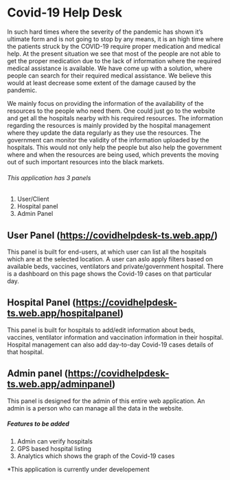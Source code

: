 # Covid-19 Help Desk
In such hard times where the severity of the pandemic has shown it’s ultimate form and is not going to stop by any means, it is an high time where the patients struck by the COVID-19 require proper medication and medical help.
At the present situation we see that most of the people are not able to get the proper medication due to the lack of information where the required medical assistance is available.
We have come up with a solution, where people can search for their required medical assistance. We believe this would at least decrease some extent of the damage caused by the pandemic.

 We mainly focus on providing the information of the availability of the resources to the people who need them. One could just go to the website and get all the hospitals nearby with his required resources.
The information regarding the resources is mainly provided by the hospital management where they update the data regularly as they use the resources.
The government can monitor the validity of the information uploaded by the hospitals.
This would not only help the people but also help the government where and when the resources are being used, which prevents the moving out of such important resources into the black markets.

###### This application has 3 panels
1. User/Client
2. Hospital panel
3. Admin Panel

## User Panel (https://covidhelpdesk-ts.web.app/)
This panel is built for end-users, at which user can list all the hospitals which are at the selected location. A user can aslo apply filters based on available beds, vaccines, ventilators and private/government hospital.
There is a dashboard on this page shows the Covid-19 cases on that particular day.

## Hospital Panel (https://covidhelpdesk-ts.web.app/hospitalpanel)
This panel is built for hospitals to add/edit information about beds, vaccines, ventilator information and vaccination information in their hospital. Hospital management can also add day-to-day Covid-19 cases details of that hospital.

## Admin panel (https://covidhelpdesk-ts.web.app/adminpanel) 
This panel is designed for the admin of this entire web application. An admin is a person who can manage all the data in the website. 

##### Features to be added
1. Admin can verify hospitals
2. GPS based hospital listing
3. Analytics which shows the graph of the Covid-19 cases

 *This application is currently under developement 

